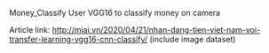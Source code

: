 Money_Classify
User VGG16 to classify money on camera

Article link:  http://miai.vn/2020/04/21/nhan-dang-tien-viet-nam-voi-transfer-learning-vgg16-cnn-classify/ (include image dataset)

